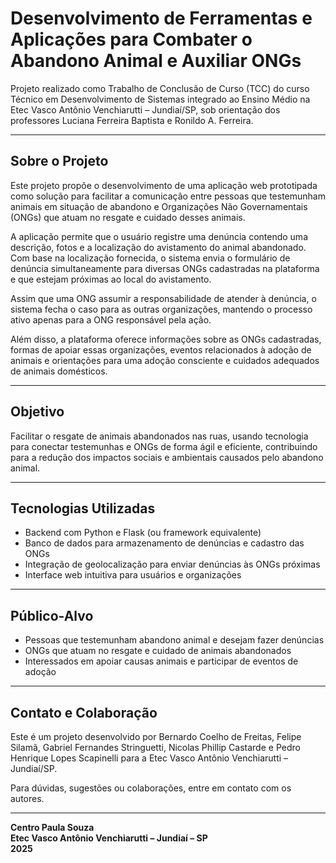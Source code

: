 # Desenvolvimento de Ferramentas e Aplicações para Combater o Abandono Animal e Auxiliar ONGs

Projeto realizado como Trabalho de Conclusão de Curso (TCC) do curso Técnico em Desenvolvimento de Sistemas integrado ao Ensino Médio na Etec Vasco Antônio Venchiarutti – Jundiaí/SP, sob orientação dos professores Luciana Ferreira Baptista e Ronildo A. Ferreira.

---

## Sobre o Projeto

Este projeto propõe o desenvolvimento de uma aplicação web prototipada como solução para facilitar a comunicação entre pessoas que testemunham animais em situação de abandono e Organizações Não Governamentais (ONGs) que atuam no resgate e cuidado desses animais.

A aplicação permite que o usuário registre uma denúncia contendo uma descrição, fotos e a localização do avistamento do animal abandonado. Com base na localização fornecida, o sistema envia o formulário de denúncia simultaneamente para diversas ONGs cadastradas na plataforma e que estejam próximas ao local do avistamento.

Assim que uma ONG assumir a responsabilidade de atender à denúncia, o sistema fecha o caso para as outras organizações, mantendo o processo ativo apenas para a ONG responsável pela ação.

Além disso, a plataforma oferece informações sobre as ONGs cadastradas, formas de apoiar essas organizações, eventos relacionados à adoção de animais e orientações para uma adoção consciente e cuidados adequados de animais domésticos.

---

## Objetivo

Facilitar o resgate de animais abandonados nas ruas, usando tecnologia para conectar testemunhas e ONGs de forma ágil e eficiente, contribuindo para a redução dos impactos sociais e ambientais causados pelo abandono animal.

---

## Tecnologias Utilizadas

- Backend com Python e Flask (ou framework equivalente)
- Banco de dados para armazenamento de denúncias e cadastro das ONGs
- Integração de geolocalização para enviar denúncias às ONGs próximas
- Interface web intuitiva para usuários e organizações

---

## Público-Alvo

- Pessoas que testemunham abandono animal e desejam fazer denúncias
- ONGs que atuam no resgate e cuidado de animais abandonados
- Interessados em apoiar causas animais e participar de eventos de adoção

---

## Contato e Colaboração

Este é um projeto desenvolvido por Bernardo Coelho de Freitas, Felipe Silamã, Gabriel Fernandes Stringuetti, Nicolas Phillip Castarde e Pedro Henrique Lopes Scapinelli para a Etec Vasco Antônio Venchiarutti – Jundiaí/SP.

Para dúvidas, sugestões ou colaborações, entre em contato com os autores.

---

**Centro Paula Souza  
Etec Vasco Antônio Venchiarutti – Jundiaí – SP  
2025**
